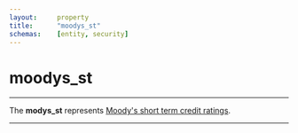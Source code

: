 ```yaml
---
layout:     property
title:      "moodys_st"
schemas:    [entity, security]
---
```


# moodys_st

---

The **modys_st** represents [Moody's short term credit ratings](https://www.moodys.com/Pages/amr002002.aspx#:~:text=P-1).

---